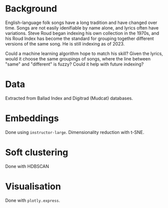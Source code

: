 # Background
English-language folk songs have a long tradition and have changed over time. Songs are not easily idenifiable by name alone, and lyrics often have variations. Steve Roud began indexing his own collection in the 1970s, and his Roud Index has become the standard for grouping together different versions of the same song. He is still indexing as of 2023.

Could a machine learning algorithm hope to match his skill? Given the lyrics, would it choose the same groupings of songs, where the line between "same" and "different" is fuzzy? Could it help with future indexing?

# Data
Extracted from Ballad Index and Digitrad (Mudcat) databases.

# Embeddings
Done using `instructor-large`. Dimensionality reduction with t-SNE.

# Soft clustering
Done with HDBSCAN

# Visualisation
Done with `plotly.express`.
